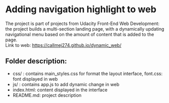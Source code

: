 # Adding navigation highlight to web
The project is part of projects from Udacity Front-End Web Development: the project builds a multi-section landing page, with a dynamically updating navigational menu based on the amount of content that is added to the page. \
Link to web: https://callmej274.github.io/dynamic_web/
## Folder description:
- css/ : contains main_styles.css for format the layout interface, font.css: font displayed in web
- js/ : contains app.js to add dynamic change in web
- index.html: content displayed in the interface
- README.md: project description

